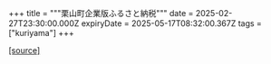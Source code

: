 +++
title = """栗山町企業版ふるさと納税"""
date = 2025-02-27T23:30:00.000Z
expiryDate = 2025-05-17T08:32:00.367Z
tags = ["kuriyama"]
+++


[[source]](https://www.town.kuriyama.hokkaido.jp/soshiki/31/14671.html)
